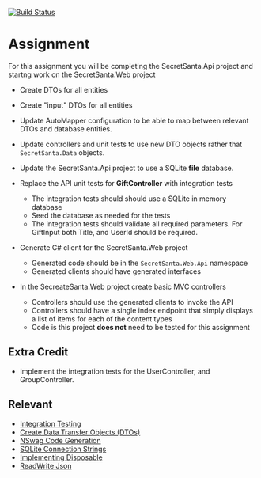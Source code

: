 [![Build Status](https://dev.azure.com/jlatimer1/CSCD379-2020-Winter/_apis/build/status/JerettLatimer.EWU-CSCD379-2020-Winter?branchName=Assignment5)](https://dev.azure.com/jlatimer1/CSCD379-2020-Winter/_build/latest?definitionId=1&branchName=Assignment5)

# Assignment

For this assignment you will be completing the SecretSanta.Api project and startng work on the SecretSanta.Web project

- Create DTOs for all entities
- Create "input" DTOs for all entities
- Update AutoMapper configuration to be able to map between relevant DTOs and database entities.
- Update controllers and unit tests to use new DTO objects rather that `SecretSanta.Data` objects.
- Update the SecretSanta.Api project to use a SQLite **file** database.

- Replace the API unit tests for **GiftController** with integration tests
  - The integration tests should should use a SQLite in memory database
  - Seed the database as needed for the tests
  - The integration tests should validate all required parameters. For GiftInput both Title, and UserId should be required.

- Generate C# client for the SecretSanta.Web project
  - Generated code should be in the `SecretSanta.Web.Api` namespace
  - Generated clients should have generated interfaces

- In the SecreateSanta.Web project create basic MVC controllers 
  - Controllers should use the generated clients to invoke the API
  - Controllers should have a single index endpoint that simply displays a list of items for each of the content types
  - Code is this project **does not** need to be tested for this assignment

## Extra Credit
- Implement the integration tests for the UserController, and GroupController.

## Relevant 
- [Integration Testing](https://docs.microsoft.com/en-us/aspnet/core/test/integration-tests?view=aspnetcore-3.1)
- [Create Data Transfer Objects (DTOs)](https://docs.microsoft.com/en-us/aspnet/web-api/overview/data/using-web-api-with-entity-framework/part-5)
- [NSwag Code Generation](https://docs.microsoft.com/en-us/aspnet/core/tutorials/getting-started-with-nswag?view=aspnetcore-3.1&tabs=visual-studio#code-generation)
- [SQLite Connection Strings](https://docs.microsoft.com/en-us/dotnet/standard/data/sqlite/connection-strings)
- [Implementing Disposable](https://docs.microsoft.com/en-us/dotnet/standard/garbage-collection/implementing-dispose)
- [ReadWrite Json](https://docs.microsoft.com/en-us/dotnet/standard/serialization/system-text-json-how-to)

